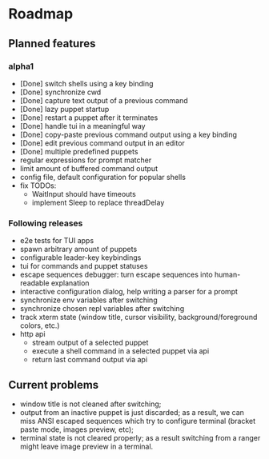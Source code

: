 # Roadmap

## Planned features

### alpha1
* [Done] switch shells using a key binding
* [Done] synchronize cwd 
* [Done] capture text output of a previous command
* [Done] lazy puppet startup
* [Done] restart a puppet after it terminates
* [Done] handle tui in a meaningful way
* [Done] copy-paste previous command output using a key binding
* [Done] edit previous command output in an editor
* [Done] multiple predefined puppets
* regular expressions for prompt matcher
* limit amount of buffered command output
* config file, default configuration for popular shells
* fix TODOs:
  * WaitInput should have timeouts
  * implement Sleep to replace threadDelay

### Following releases
* e2e tests for TUI apps
* spawn arbitrary amount of puppets
* configurable leader-key keybindings
* tui for commands and puppet statuses
* escape sequences debugger: turn escape sequences into human-readable explanation
* interactive configuration dialog, help writing a parser for a prompt
* synchronize env variables after switching
* synchronize chosen repl variables after switching
* track xterm state (window title, cursor visibility, background/foreground colors, etc.)
* http api
  * stream output of a selected puppet
  * execute a shell command in a selected puppet via api
  * return last command output via api

## Current problems

* window title is not cleaned after switching;
* output from an inactive puppet is just discarded; as a result, we can miss
  ANSI escaped sequences which try to configure terminal (bracket paste mode,
  images preview, etc);
* terminal state is not cleared properly; as a result switching from a ranger
  might leave image preview in a terminal.
